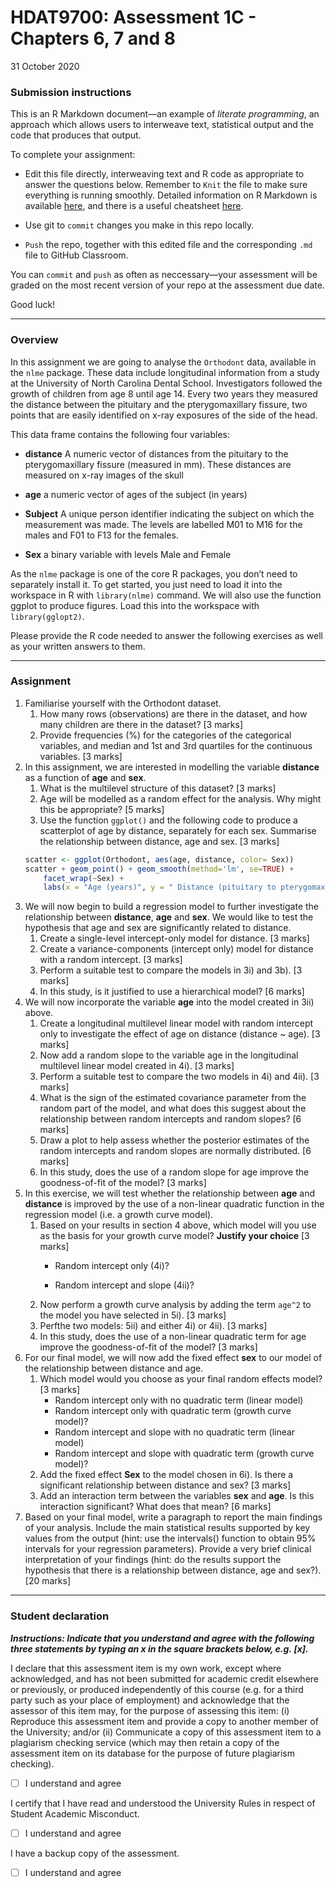 HDAT9700: Assessment 1C - Chapters 6, 7 and 8
================
31 October 2020

### Submission instructions

This is an R Markdown document—an example of *literate programming*, an
approach which allows users to interweave text, statistical output and
the code that produces that output.

To complete your assignment:

  - Edit this file directly, interweaving text and R code as appropriate
    to answer the questions below. Remember to `Knit` the file to make
    sure everything is running smoothly. Detailed information on R
    Markdown is available
    [here](https://rmarkdown.rstudio.com/lesson-1.html), and there is a
    useful cheatsheet
    [here](https://www.rstudio.com/wp-content/uploads/2015/02/rmarkdown-cheatsheet.pdf).

  - Use git to `commit` changes you make in this repo locally.

  - `Push` the repo, together with this edited file and the
    corresponding `.md` file to GitHub Classroom.

You can `commit` and `push` as often as neccessary—your assessment will
be graded on the most recent version of your repo at the assessment due
date.

Good luck\!

-----

### Overview

In this assignment we are going to analyse the `Orthodont` data,
available in the `nlme` package. These data include longitudinal
information from a study at the University of North Carolina Dental
School. Investigators followed the growth of children from age 8 until
age 14. Every two years they measured the distance between the pituitary
and the pterygomaxillary fissure, two points that are easily identified
on x-ray exposures of the side of the head.

This data frame contains the following four variables:

  - **distance** A numeric vector of distances from the pituitary to the
    pterygomaxillary fissure (measured in mm). These distances are
    measured on x-ray images of the skull

  - **age** a numeric vector of ages of the subject (in years)

  - **Subject** A unique person identifier indicating the subject on
    which the measurement was made. The levels are labelled M01 to M16
    for the males and F01 to F13 for the females.

  - **Sex** a binary variable with levels Male and Female

As the `nlme` package is one of the core R packages, you don’t need to
separately install it. To get started, you just need to load it into the
workspace in R with `library(nlme)` command. We will also use the
function ggplot to produce figures. Load this into the workspace with
`library(gglopt2)`.

Please provide the R code needed to answer the following exercises as
well as your written answers to them.

-----

### Assignment

1.  Familiarise yourself with the Orthodont dataset.
    1.  How many rows (observations) are there in the dataset, and how
        many children are there in the dataset? \[3 marks\]
    2.  Provide frequencies (%) for the categories of the categorical
        variables, and median and 1st and 3rd quartiles for the
        continuous variables. \[3 marks\]
2.  In this assignment, we are interested in modelling the variable
    **distance** as a function of **age** and **sex**.
    1)  What is the multilevel structure of this dataset? \[3 marks\]
    2)  Age will be modelled as a random effect for the analysis. Why
        might this be appropriate? \[5 marks\]
    3)  Use the function `ggplot()` and the following code to produce a
        scatterplot of age by distance, separately for each sex.
        Summarise the relationship between distance, age and sex. \[3
        marks\]
    <!-- end list -->
    ``` r
    scatter <- ggplot(Orthodont, aes(age, distance, color= Sex))
    scatter + geom_point() + geom_smooth(method='lm', se=TRUE) + 
        facet_wrap(~Sex) + 
        labs(x = "Age (years)", y = " Distance (pituitary to pterygomaxillary fissure) (mm) ", colour= "Sex")
    ```
3.  We will now begin to build a regression model to further investigate
    the relationship between **distance**, **age** and **sex**. We would
    like to test the hypothesis that age and sex are significantly
    related to distance.
    1)  Create a single-level intercept-only model for distance. \[3
        marks\]
    2)  Create a variance-components (intercept only) model for distance
        with a random intercept. \[3 marks\]
    3)  Perform a suitable test to compare the models in 3i) and 3b).
        \[3 marks\]
    4)  In this study, is it justified to use a hierarchical model? \[6
        marks\]
4.  We will now incorporate the variable **age** into the model created
    in 3ii) above.
    1)  Create a longitudinal multilevel linear model with random
        intercept only to investigate the effect of age on distance
        (distance \~ age). \[3 marks\]
    2)  Now add a random slope to the variable age in the longitudinal
        multilevel linear model created in 4i). \[3 marks\]
    3)  Perform a suitable test to compare the two models in 4i) and
        4ii). \[3 marks\]
    4)  What is the sign of the estimated covariance parameter from the
        random part of the model, and what does this suggest about the
        relationship between random intercepts and random slopes? \[6
        marks\]
    5)  Draw a plot to help assess whether the posterior estimates of
        the random intercepts and random slopes are normally
        distributed. \[6 marks\]
    6)  In this study, does the use of a random slope for age improve
        the goodness-of-fit of the model? \[3 marks\]
5.  In this exercise, we will test whether the relationship between
    **age** and **distance** is improved by the use of a non-linear
    quadratic function in the regression model (i.e. a growth curve
    model).
    1)  Based on your results in section 4 above, which model will you
        use as the basis for your growth curve model? **Justify your
        choice** \[3 marks\]
          - Random intercept only (4i)?
        
          - Random intercept and slope (4ii)?
    2)  Now perform a growth curve analysis by adding the term `age^2`
        to the model you have selected in 5i). \[3 marks\]
    3)  Perfthe two models: 5ii) and either 4i) or 4ii). \[3 marks\]
    4)  In this study, does the use of a non-linear quadratic term for
        age improve the goodness-of-fit of the model? \[3 marks\]
6.  For our final model, we will now add the fixed effect **sex** to our
    model of the relationship between distance and age.
    1)  Which model would you choose as your final random effects model?
        \[3 marks\]
          - Random intercept only with no quadratic term (linear model)
          - Random intercept only with quadratic term (growth curve
            model)?
          - Random intercept and slope with no quadratic term (linear
            model)
          - Random intercept and slope with quadratic term (growth curve
            model)?
    2)  Add the fixed effect **Sex** to the model chosen in 6i). Is
        there a significant relationship between distance and sex? \[3
        marks\]
    3)  Add an interaction term between the variables **sex** and
        **age**. Is this interaction significant? What does that mean?
        \[6 marks\]
7.  Based on your final model, write a paragraph to report the main
    findings of your analysis. Include the main statistical results
    supported by key values from the output (hint: use the intervals()
    function to obtain 95% intervals for your regression parameters).
    Provide a very brief clinical interpretation of your findings (hint:
    do the results support the hypothesis that there is a relationship
    between distance, age and sex?). \[20 marks\]

-----

### Student declaration

***Instructions: Indicate that you understand and agree with the
following three statements by typing an x in the square brackets below,
e.g. \[x\].***

I declare that this assessment item is my own work, except where
acknowledged, and has not been submitted for academic credit elsewhere
or previously, or produced independently of this course (e.g. for a
third party such as your place of employment) and acknowledge that the
assessor of this item may, for the purpose of assessing this item: (i)
Reproduce this assessment item and provide a copy to another member of
the University; and/or (ii) Communicate a copy of this assessment item
to a plagiarism checking service (which may then retain a copy of the
assessment item on its database for the purpose of future plagiarism
checking).

  - [ ] I understand and agree

I certify that I have read and understood the University Rules in
respect of Student Academic Misconduct.

  - [ ] I understand and agree

I have a backup copy of the assessment.

  - [ ] I understand and agree
